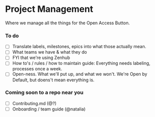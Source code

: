 # Project Management
Where we manage all the things for the Open Access Button. 

### To do 

- [ ] Translate labels, milestones, epics into what those actually mean.
- [ ] What teams we have & what they do
- [ ] FYI that we're using Zenhub
- [ ] How to's / rules / how to maintain guide: Everything needs labeling, processes once a week. 
- [ ] Open-ness. What we'll put up, and what we won't. We're Open by Default, but doens't mean everything is. 

### Coming soon to a repo near you

- [ ] Contributing.md (@?)
- [ ] Onboarding / team guide (@natalia)
